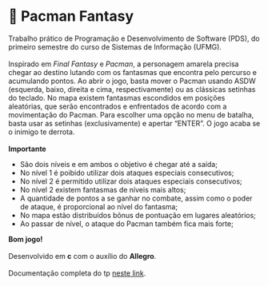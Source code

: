 # :space_invader: Pacman Fantasy

Trabalho prático de Programação e Desenvolvimento de Software (PDS), do primeiro semestre do curso de Sistemas de Informação (UFMG). 
<br>
<br>
Inspirado em <i>Final Fantasy</i> e <i>Pacman</i>, a personagem amarela precisa chegar ao destino lutando com os fantasmas que encontra pelo percurso e acumulando pontos.
Ao abrir o jogo, basta mover o Pacman usando ASDW (esquerda, baixo, direita e cima, respectivamente) ou as clássicas setinhas do teclado. No mapa existem fantasmas escondidos em posições aleatórias, que serão encontrados e enfrentados de acordo com a movimentação do Pacman. Para escolher uma opção no menu de batalha, basta usar as setinhas (exclusivamente) e apertar “ENTER”. O jogo acaba se o inimigo te derrota.
<br>
<br>
<b>Importante</b>
<ul>
  <li>São dois níveis e em ambos o objetivo é chegar até a saída;</li> 
  <li>No nível 1 é poibido utilizar dois ataques especiais consecutivos;</li>
  <li>No nível 2 é permitido utilizar dois ataques especiais consecutivos;</li>
  <li>No nível 2 existem fantasmas de níveis mais altos;</li>
  <li>A quantidade de pontos a se ganhar no combate, assim como o poder de ataque, é proporcional ao nível do fantasma;</li>
  <li>No mapa estão distribuídos bônus de pontuação em lugares aleatórios;</li>
  <li>Ao passar de nível, o ataque do Pacman também fica mais forte;</li>
</ul>
<b>Bom jogo!</b>
<br>
<br> 
Desenvolvido em <b>c</b> com o auxílio do <b> Allegro</b>.
<br>
<br>
Documentação completa do tp <a href="https://docs.google.com/document/d/1EypjpfwEqvEMefO6YUCNWzOI9MX7YZOHOTsHJN3uWUQ/edit?usp=sharing"> neste link</a>.

